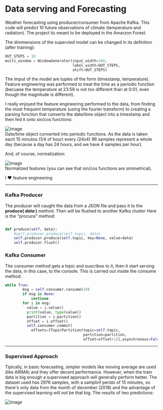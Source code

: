 # Data serving and Forecasting
Weather forecasting using producer/consumer from Apache Kafka.
This code will predict 10 future observations of climate (temperature and radiation). The project its meant to be deployed in the Amarzon Forest.

The dimmensions of the supervied model can be changed in its definition (after training):
```python
OUT_STEPS = 10
multi_window = WindowGenerator(input_width=100,
                               label_width=OUT_STEPS,
                               shift=OUT_STEPS)
```


The imput of the model are tuples of the form (timestamp, temperature). Feature engineering was performed to treat the time as a periodic function 
(becuase the temperature at 23:59 is not too different than at 0:01, even though the magnitude is different).

I really enjoyed the feature engineering performed to the data, from finding the most frequent temperature (using the fourier transform) to creating a parsing
function that converts the date/time object into a timestamp and then fed it onto sin/cos functions:


![image](https://user-images.githubusercontent.com/40249960/177692865-5b8fc718-1182-4a1e-9213-78d65c4d65cb.png) <br />
Date/time object converted into periodic functions. As the data is taken each 15 minutos (1/4 of hour) every (24x4) 96 samples represent a whole day (because a day 
has 24 hours, and we have 4 samples per hour).





And, of course, normalization:




![image](https://user-images.githubusercontent.com/40249960/177692900-db51fc42-5370-4aa8-ab92-48b089f66d81.png)
<br />
Normalized features (you can see that sin/cos functions are simmetrical).

I ♥ feature engineering


---

### Kafka Producer
The producer will caught the data from a JSON file and pass it to the **produce( _data_ )** method. Then will be flushed to another Kafka cluster
Here is the "procuce" method:
```python

def produce(self, data):
    #self.producer.produce(self.topic, data)
    self.producer.produce(self.topic, key=None, value=data)
    self.producer.flush()
```



### Kafka Consumer
The consumer method gets a topic and suscribes to it, then it start serving the data, in this case, to the console.
This is carried out inside the consume method:
```python
while True:
        msg = self.consumer.consume(10)
        if msg is None:
            continue
        for i in msg:
          value = i.value()
          print(value, type(value))
          partition = i.partition()
          offset = i.offset()
          self.consumer.commit(
            offsets=[TopicPartition(topic=self.topic,
                                    partition=partition,
                                    offset=offset+1)],asynchronous=False)
```
---

### Supervised Approach
Tipically, in basic forecasting, simpler models like moving average are used (like ARIMA) and they offer decent performance. However, when the train data is big enough 
a supervised approach will generally perform better. The dataset used has 2976 samples, with a samplinf perido of 15 minutes, so there's only data from the month of december (2018)
and the advantage of the supervised learning will not be that big.
The results of two predictions:

![image](https://user-images.githubusercontent.com/40249960/177692143-8f5b979d-b57f-4b9b-88c0-76069b73e683.png)

